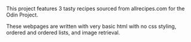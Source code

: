 This project features 3 tasty recipes sourced from allrecipes.com for the Odin Project. 

These webpages are written with very basic html with no css styling, ordered and ordered lists, and image retrieval. 